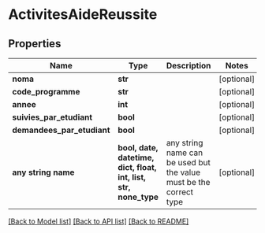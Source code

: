 # ActivitesAideReussite


## Properties
Name | Type | Description | Notes
------------ | ------------- | ------------- | -------------
**noma** | **str** |  | [optional] 
**code_programme** | **str** |  | [optional] 
**annee** | **int** |  | [optional] 
**suivies_par_etudiant** | **bool** |  | [optional] 
**demandees_par_etudiant** | **bool** |  | [optional] 
**any string name** | **bool, date, datetime, dict, float, int, list, str, none_type** | any string name can be used but the value must be the correct type | [optional]

[[Back to Model list]](../README.md#documentation-for-models) [[Back to API list]](../README.md#documentation-for-api-endpoints) [[Back to README]](../README.md)


